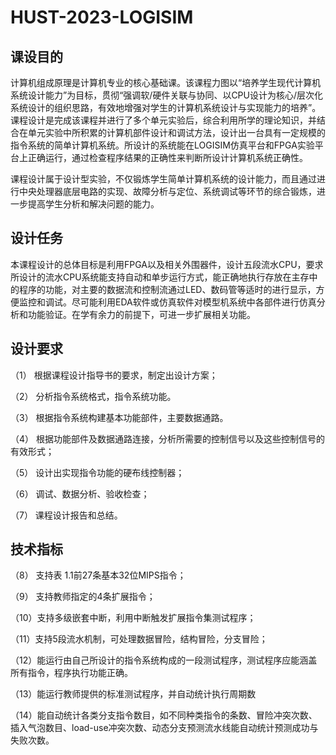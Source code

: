 # HUST-2023-LOGISIM
## 课设目的

计算机组成原理是计算机专业的核心基础课。该课程力图以“培养学生现代计算机系统设计能力”为目标，贯彻“强调软/硬件关联与协同、以CPU设计为核心/层次化系统设计的组织思路，有效地增强对学生的计算机系统设计与实现能力的培养”。课程设计是完成该课程并进行了多个单元实验后，综合利用所学的理论知识，并结合在单元实验中所积累的计算机部件设计和调试方法，设计出一台具有一定规模的指令系统的简单计算机系统。所设计的系统能在LOGISIM仿真平台和FPGA实验平台上正确运行，通过检查程序结果的正确性来判断所设计计算机系统正确性。

课程设计属于设计型实验，不仅锻炼学生简单计算机系统的设计能力，而且通过进行中央处理器底层电路的实现、故障分析与定位、系统调试等环节的综合锻炼，进一步提高学生分析和解决问题的能力。

## 设计任务

本课程设计的总体目标是利用FPGA以及相关外围器件，设计五段流水CPU，要求所设计的流水CPU系统能支持自动和单步运行方式，能正确地执行存放在主存中的程序的功能，对主要的数据流和控制流通过LED、数码管等适时的进行显示，方便监控和调试。尽可能利用EDA软件或仿真软件对模型机系统中各部件进行仿真分析和功能验证。在学有余力的前提下，可进一步扩展相关功能。

## 设计要求

（1）  根据课程设计指导书的要求，制定出设计方案；

（2）  分析指令系统格式，指令系统功能。

（3）  根据指令系统构建基本功能部件，主要数据通路。

（4）  根据功能部件及数据通路连接，分析所需要的控制信号以及这些控制信号的有效形式；

（5）  设计出实现指令功能的硬布线控制器；

（6）  调试、数据分析、验收检查；

（7）  课程设计报告和总结。

## 技术指标

（8）  支持表 1.1前27条基本32位MIPS指令；

（9）  支持教师指定的4条扩展指令；

（10）支持多级嵌套中断，利用中断触发扩展指令集测试程序；

（11）支持5段流水机制，可处理数据冒险，结构冒险，分支冒险；

（12）能运行由自己所设计的指令系统构成的一段测试程序，测试程序应能涵盖所有指令，程序执行功能正确。

（13）能运行教师提供的标准测试程序，并自动统计执行周期数

（14）能自动统计各类分支指令数目，如不同种类指令的条数、冒险冲突次数、插入气泡数目、load-use冲突次数、动态分支预测流水线能自动统计预测成功与失败次数。
